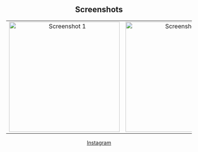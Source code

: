 <center>

<h2><i class="fab fa-instagram"></i> Screenshots <i class="fas fa-camera"></i></h2>

<table>
  <tr>
    <td align="center"><img src="https://i.postimg.cc/bNVs9vMX/Screenshot-2023-07-10-at-20-19-23.png" alt="Screenshot 1" width="300"></td>
    <td align="center"><img src="https://i.postimg.cc/W1QzxHTX/Screenshot-2023-07-10-at-20-19-26.png" alt="Screenshot 2" width="300"></td>
    <td align="center"><img src="https://i.postimg.cc/Bn8tY09j/Screenshot-2023-07-10-at-20-21-06.png" alt="Screenshot 3" width="300"></td>
  </tr>
</table>

[<i class="fab fa-instagram"></i> Instagram](https://www.instagram.com/p/CtNrygVBCNv/?utm_source=ig_web_copy_link&igshid=MzRlODBiNWFlZA==)

</center>
